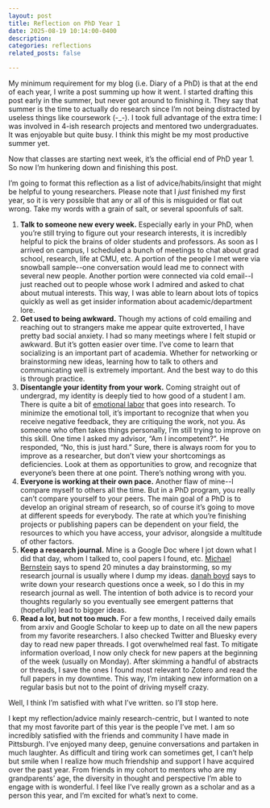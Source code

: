 ```yaml
---
layout: post
title: Reflection on PhD Year 1
date: 2025-08-19 10:14:00-0400
description: 
categories: reflections
related_posts: false

---
```

My minimum requirement for my blog (i.e. Diary of a PhD) is that at the end of each year, I write a post summing up how it went. I started drafting this post early in the summer, but never got around to finishing it. They say that summer is the time to actually do research since I’m not being distracted by useless things like coursework (-_-). I took full advantage of the extra time: I was involved in 4-ish research projects and mentored two undergraduates. It was enjoyable but quite busy. I think this might be my most productive summer yet.

Now that classes are starting next week, it’s the official end of PhD year 1. So now I’m hunkering down and finishing this post.

I’m going to format this reflection as a list of advice/habits/insight that might be helpful to young researchers. Please note that I _just_ finished my first year, so it is very possible that any or all of this is misguided or flat out wrong. Take my words with a grain of salt, or several spoonfuls of salt.

1. **Talk to someone new every week.** Especially early in your PhD, when you’re still trying to figure out your research interests, it is incredibly helpful to pick the brains of older students and professors. As soon as I arrived on campus, I scheduled a bunch of meetings to chat about grad school, research, life at CMU, etc. A portion of the people I met were via snowball sample--one conversation would lead me to connect with several new people. Another portion were connected via cold email--I just reached out to people whose work I admired and asked to chat about mutual interests. This way, I was able to learn about lots of topics quickly as well as get insider information about academic/department lore.
2. **Get used to being awkward.** Though my actions of cold emailing and reaching out to strangers make me appear quite extroverted, I have pretty bad social anxiety. I had so many meetings where I felt stupid or awkward. But it’s gotten easier over time. I’ve come to learn that socializing is an important part of academia. Whether for networking or brainstorming new ideas, learning how to talk to others and communicating well is extremely important. And the best way to do this is through practice.
3. **Disentangle your identity from your work.** Coming straight out of undergrad, my identity is deeply tied to how good of a student I am. There is quite a bit of [emotional labor](https://sauvik-das.medium.com/the-emotional-labor-of-your-ph-d-84e24846daff) that goes into research. To minimize the emotional toll, it’s important to recognize that when you receive negative feedback, they are critiquing the work, not you. As someone who often takes things personally, I’m still trying to improve on this skill. One time I asked my advisor, “Am I incompetent?”. He responded, “No, this is just hard.” Sure, there is always room for you to improve as a researcher, but don’t view your shortcomings as deficiencies. Look at them as opportunities to grow, and recognize that everyone’s been there at one point. There’s nothing wrong with you. 
4. **Everyone is working at their own pace.** Another flaw of mine--I compare myself to others all the time. But in a PhD program, you really can’t compare yourself to your peers. The main goal of a PhD is to develop an original stream of research, so of course it’s going to move at different speeds for everybody. The rate at which you’re finishing projects or publishing papers can be dependent on your field, the resources to which you have access, your advisor, alongside a multitude of other factors. 
5. **Keep a research journal.** Mine is a Google Doc where I jot down what I did that day, whom I talked to, cool papers I found, etc. [Michael Bernstein](https://hci.stanford.edu/msb/gettingstarted/) says to spend 20 minutes a day brainstorming, so my research journal is usually where I dump my ideas. [danah boyd](https://www.danah.org/aca-advice/GradSchoolAdvice.html) says to write down your research questions once a week, so I do this in my research journal as well. The intention of both advice is to record your thoughts regularly so you eventually see emergent patterns that (hopefully) lead to bigger ideas.
6. **Read a lot, but not too much.** For a few months, I received daily emails from arxiv and Google Scholar to keep up to date on all the new papers from my favorite researchers. I also checked Twitter and Bluesky every day to read new paper threads. I got overwhelmed real fast. To mitigate information overload, I now only check for new papers at the beginning of the week (usually on Monday). After skimming a handful of abstracts or threads, I save the ones I found most relevant to Zotero and read the full papers in my downtime. This way, I’m intaking new information on a regular basis but not to the point of driving myself crazy.

Well, I think I’m satisfied with what I’ve written. so I’ll stop here. 

I kept my reflection/advice mainly research-centric, but I wanted to note that my most favorite part of this year is the people I’ve met. I am so incredibly satisfied with the friends and community I have made in Pittsburgh. I’ve enjoyed many deep, genuine conversations and partaken in much laughter. As difficult and tiring work can sometimes get, I can’t help but smile when I realize how much friendship and support I have acquired over the past year. From friends in my cohort to mentors who are my grandparents’ age, the diversity in thought and perspective I’m able to engage with is wonderful. I feel like I’ve really grown as a scholar and as a person this year, and I’m excited for what’s next to come.
